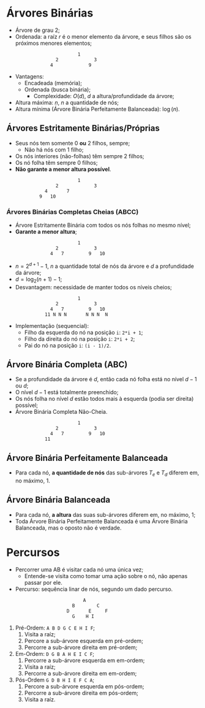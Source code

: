 # Árvores Binárias

- Árvore de grau 2;
- Ordenada: a raíz $r$ é o menor elemento da árvore, e seus filhos são os próximos menores elementos;
```
                          1
                  2             3
                4             9   
```
- Vantagens:
  - Encadeada (memória);
  - Ordenada (busca binária);
    - Complexidade: $O(d)$, $d$ a altura/profundidade da árvore;
- Altura máxima: $n$, $n$ a quantidade de nós;
- Altura mínima (Árvore Binária Perfeitamente Balanceada): $\log(n)$.

## Árvores Estritamente Binárias/Próprias

- Seus nós tem somente 0 **ou** 2 filhos, sempre;
  - Não há nós com 1 filho;
- Os nós interiores (não-folhas) têm sempre 2 filhos;
- Os nó folha têm sempre 0 filhos;
- **Não garante a menor altura possível**.
```
                          1
                  2             3
              4       7
            9   10
```

### Árvores Binárias Completas Cheias (ABCC)

- Árvore Estritamente Binária com todos os nós folhas no mesmo nível;
- **Garante a menor altura**;
```
                          1
                  2             3
                4   7         9   10 
```
- $n = 2^{d+1} - 1$, $n$ a quantidade total de nós da árvore e $d$ a profundidade da árvore;
- $d = \log_{2}(n + 1) - 1$;
- Desvantagem: necessidade de manter todos os níveis cheios;
```
                          1
                  2             3
                4   7         9   10 
              11 N N N       N N N  N
```
- Implementação (sequencial):
  - Filho da esquerda do nó na posição ```i```: ```2*i + 1```;
  - Filho da direita do nó na posição ```i```: ```2*i + 2```;
  - Pai do nó na posição ```i```: ```(i - 1)/2```.

## Árvore Binária Completa (ABC)

- Se a profundidade da árvore é $d$, então cada nó folha está no nível $d - 1$ ou $d$;
- O nível $d - 1$ está totalmente preenchido;
- Os nós folha no nível $d$ estão todos mais à esquerda (podia ser direita) possível;
- Árvore Binária Completa Não-Cheia.
```
                          1
                  2             3
                4   7         9   10 
              11
```

## Árvore Binária Perfeitamente Balanceada

- Para cada nó, **a quantidade de nós** das sub-árvores $T_e$ e $T_d$ diferem em, no máximo, 1.

## Árvore Binária Balanceada

- Para cada nó, **a altura** das suas sub-árvores diferem em, no máximo, 1;
- Toda Árvore Binária Perfeitamente Balanceada é uma Árvore Binária Balanceada, mas o oposto não é verdade.

# Percursos
- Percorrer uma AB é visitar cada nó uma única vez;
  - Entende-se visita como tomar uma ação sobre o nó, não apenas passar por ele.
- Percurso: sequência linar de nós, segundo um dado percurso.
```
                            A
                        B        C
                      D       E     F
                        G    H I
```
1. Pré-Ordem: ```A B D G C E H I F```;
   1. Visita a raíz;
   2. Percore a sub-árvore esquerda em pré-ordem;
   3. Percorre a sub-árvore direita em pré-ordem;
2. Em-Ordem: ```D G B A H E I C F```;
   1. Percorre a sub-árvore esquerda em em-ordem;
   2. Visita a raíz;
   3. Percorre a sub-árvore direita em em-ordem;
3. Pós-Ordem ```G D B H I E F C A```;
   1. Percore a sub-árvore esquerda em pós-ordem;
   2. Percorre a sub-árvore direita em pós-ordem;
   3. Visita a raíz.